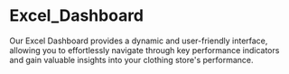 # Excel_Dashboard
Our Excel Dashboard  provides a dynamic and user-friendly interface, allowing you to effortlessly navigate through key performance indicators and gain valuable insights into your clothing store's performance.
